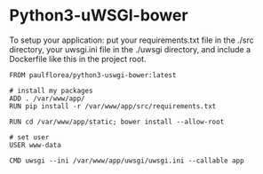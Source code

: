 # Python3-uWSGI-bower

To setup your application: put your requirements.txt file in the ./src directory, your uwsgi.ini file in the ./uwsgi directory, and include a Dockerfile like this in the project root.


```
FROM paulflorea/python3-uswgi-bower:latest

# install my packages
ADD . /var/www/app/
RUN pip install -r /var/www/app/src/requirements.txt

RUN cd /var/www/app/static; bower install --allow-root

# set user
USER www-data

CMD uwsgi --ini /var/www/app/uwsgi/uwsgi.ini --callable app
```
